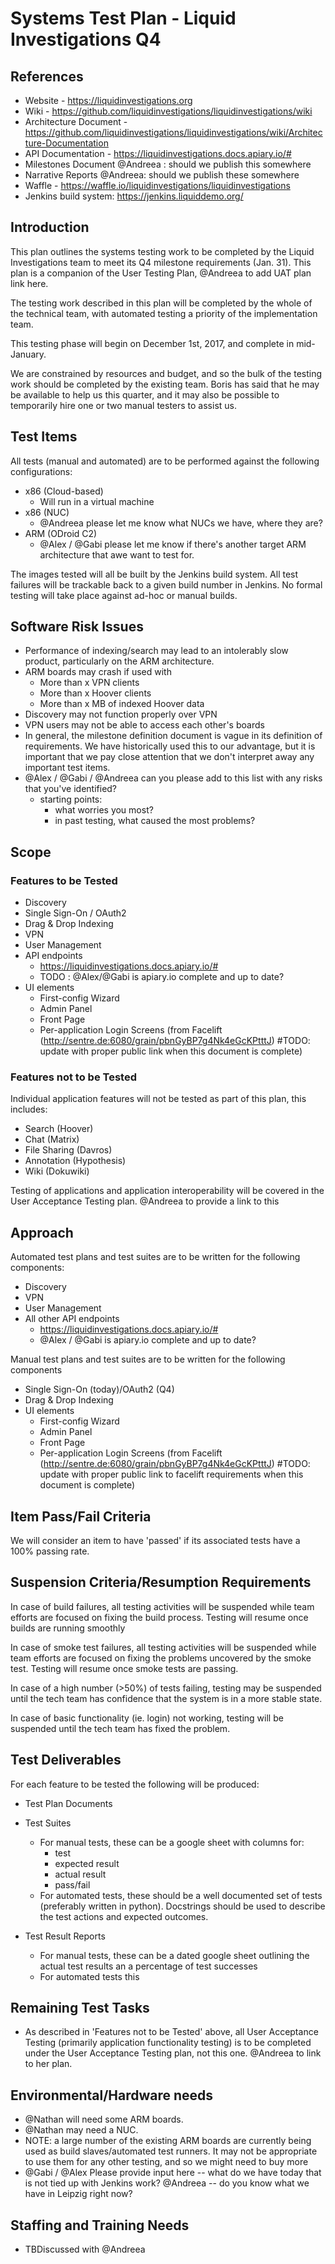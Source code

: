 # Systems Test Plan - Liquid Investigations Q4

## References
  - Website - https://liquidinvestigations.org
  - Wiki - https://github.com/liquidinvestigations/liquidinvestigations/wiki
  - Architecture Document - https://github.com/liquidinvestigations/liquidinvestigations/wiki/Architecture-Documentation
  - API Documentation - https://liquidinvestigations.docs.apiary.io/#
  - Milestones Document @Andreea : should we publish this somewhere
  - Narrative Reports @Andreea: should we publish these somewhere
  - Waffle - https://waffle.io/liquidinvestigations/liquidinvestigations
  - Jenkins build system: https://jenkins.liquiddemo.org/


## Introduction
  This plan outlines the systems testing work to be completed by the Liquid Investigations team to meet its Q4 milestone requirements (Jan. 31).
  This plan is a companion of the User Testing Plan, @Andreea to add UAT plan link here.

  The testing work described in this plan will be completed by the whole of the technical team, with automated testing a priority of the implementation team.

  This testing phase will begin on December 1st, 2017, and complete in mid-January.

  We are constrained by resources and budget, and so the bulk of the testing work should be completed by the existing team. Boris has said that he may be available to help us this quarter, and it may also be possible to temporarily hire one or two manual testers to assist us.


## Test Items
All tests (manual and automated) are to be performed against the following configurations:
  - x86 (Cloud-based)
    - Will run in a virtual machine
  - x86 (NUC)
    - @Andreea please let me know what NUCs we have, where they are?
  - ARM (ODroid C2)
    - @Alex / @Gabi please let me know if there's another target ARM architecture that awe want to test for.

The images tested will all be built by the Jenkins build system. All test failures will be trackable back to a given build number in Jenkins. No formal testing will take place against ad-hoc or manual builds.


## Software Risk Issues

  - Performance of indexing/search may lead to an intolerably slow product, particularly on the ARM architecture.
  - ARM boards may crash if used with
    - More than x VPN clients
    - More than x Hoover clients
    - More than x MB of indexed Hoover data
  - Discovery may not function properly over VPN
  - VPN users may not be able to access each other's boards
  - In general, the milestone definition document is vague in its definition of requirements. We have historically used this to our advantage, but it is important that we pay close attention that we don't interpret away any important test items.
  - @Alex / @Gabi / @Andreea can you please add to this list with any risks that you've identified?
    - starting points:
      - what worries you most?
      - in past testing, what caused the most problems?


## Scope

### Features to be Tested

  - Discovery
  - Single Sign-On / OAuth2
  - Drag & Drop Indexing
  - VPN
  - User Management
  - API endpoints
    - https://liquidinvestigations.docs.apiary.io/#
    - TODO : @Alex/@Gabi is apiary.io complete and up to date?
  - UI elements
    - First-config Wizard
    - Admin Panel
    - Front Page
    - Per-application Login Screens (from Facelift (http://sentre.de:6080/grain/pbnGyBP7g4Nk4eGcKPtttJ) #TODO: update with proper public link when this document is complete)

### Features not to be Tested

Individual application features will not be tested as part of this plan, this includes:

  - Search (Hoover)
  - Chat (Matrix)
  - File Sharing (Davros)
  - Annotation (Hypothesis)
  - Wiki (Dokuwiki)

Testing of applications and application interoperability will be covered in the User Acceptance Testing plan. @Andreea to provide a link to this

## Approach

Automated test plans and test suites are to be written for the following components:
  - Discovery
  - VPN
  - User Management
  - All other API endpoints
    - https://liquidinvestigations.docs.apiary.io/#
    - @Alex / @Gabi is apiary.io complete and up to date?

Manual test plans and test suites are to be written for the following components
  - Single Sign-On (today)/OAuth2 (Q4)
  - Drag & Drop Indexing
  - UI elements
    - First-config Wizard
    - Admin Panel
    - Front Page
    - Per-application Login Screens (from Facelift (http://sentre.de:6080/grain/pbnGyBP7g4Nk4eGcKPtttJ) #TODO: update with proper public link to facelift requirements when this document is complete)


## Item Pass/Fail Criteria

We will consider an item to have 'passed' if its associated tests have a 100% passing rate.


## Suspension Criteria/Resumption Requirements

In case of build failures, all testing activities will be suspended while team efforts are focused on fixing the build process. Testing will resume once builds are running smoothly

In case of smoke test failures, all testing activities will be suspended while team efforts are focused on fixing the problems uncovered by the smoke test. Testing will resume once smoke tests are passing.

In case of a high number (>50%) of tests failing, testing may be suspended until the tech team has confidence that the system is in a more stable state.

In case of basic functionality (ie. login) not working, testing will be suspended until the tech team has fixed the problem.


## Test Deliverables

For each feature to be tested the following will be produced:

  - Test Plan Documents
  - Test Suites
    - For manual tests, these can be a google sheet with columns for:
      - test
      - expected result
      - actual result
      - pass/fail
    - For automated tests, these should be a well documented set of tests (preferably written in python). Docstrings should be used to describe the test actions and expected outcomes.


  - Test Result Reports
    - For manual tests, these can be a dated google sheet outlining the actual test results an a percentage of test successes
    - For automated tests this


## Remaining Test Tasks
  - As described in 'Features not to be Tested' above, all User Acceptance Testing (primarily application functionality testing) is to be completed under the User Acceptance Testing plan, not this one. @Andreea to link to her plan.

## Environmental/Hardware needs
  - @Nathan will need some ARM boards.
  - @Nathan may need a NUC.
  - NOTE: a large number of the existing ARM boards are currently being used as build slaves/automated test runners. It may not be appropriate to use them for any other testing, and so we might need to buy more
  - @Gabi / @Alex Please provide input here -- what do we have today that is not tied up with Jenkins work? @Andreea -- do you know what we have in Leipzig right now?

## Staffing and Training Needs
  - TBDiscussed with @Andreea
